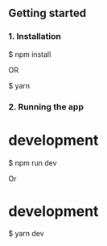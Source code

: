 ## Getting started
### 1. Installation


$ npm install

OR

$ yarn


### 2. Running the app


# development
$ npm run dev

Or

# development
$ yarn dev




<!-- โปรเจคนี้ เป็น front end โปรเจคล้วน แต่เป็นการจำลอง state เเละการคำนวนจาก backend ให้เห็นถึง logic การคำนวน มีการ เเสดง TEST input เพื่อให้เหนภาพได้ง่ายขึ้้น ผมมั่นใจว่า ถ้ามี api จะทำได้ดีกว่านี้ -->


